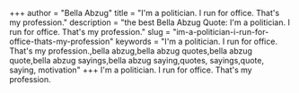 +++
author = "Bella Abzug"
title = "I'm a politician. I run for office. That's my profession."
description = "the best Bella Abzug Quote: I'm a politician. I run for office. That's my profession."
slug = "im-a-politician-i-run-for-office-thats-my-profession"
keywords = "I'm a politician. I run for office. That's my profession.,bella abzug,bella abzug quotes,bella abzug quote,bella abzug sayings,bella abzug saying,quotes, sayings,quote, saying, motivation"
+++
I'm a politician. I run for office. That's my profession.
